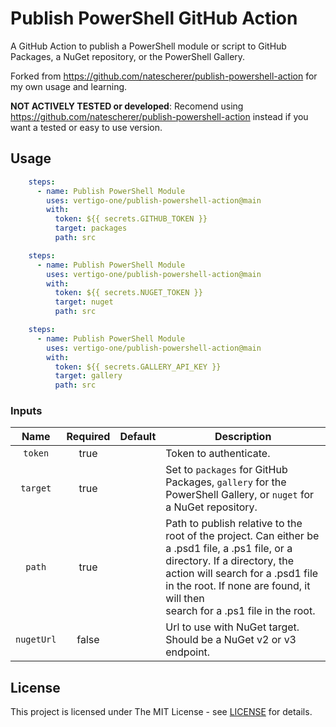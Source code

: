 # Publish PowerShell GitHub Action

A GitHub Action to publish a PowerShell module or script to GitHub Packages, a NuGet repository, or the PowerShell Gallery.

Forked from https://github.com/natescherer/publish-powershell-action for my own usage and learning. 

**NOT ACTIVELY TESTED or developed**: Recomend using https://github.com/natescherer/publish-powershell-action instead if you want a tested or easy to use version.

## Usage

```yaml
    steps:
      - name: Publish PowerShell Module
        uses: vertigo-one/publish-powershell-action@main
        with:
          token: ${{ secrets.GITHUB_TOKEN }}
          target: packages
          path: src
```

```yaml
    steps:
      - name: Publish PowerShell Module
        uses: vertigo-one/publish-powershell-action@main
        with:
          token: ${{ secrets.NUGET_TOKEN }}
          target: nuget
          path: src
```

```yaml
    steps:
      - name: Publish PowerShell Module
        uses: vertigo-one/publish-powershell-action@main
        with:
          token: ${{ secrets.GALLERY_API_KEY }}
          target: gallery
          path: src
```

### Inputs

<!--(inputs-start)-->

| Name  | Required | Default | Description |
| :---: | :------: | :-----: | ----------- |
| `token` | true |  | Token to authenticate. |
| `target` | true |  | Set to `packages` for GitHub Packages, `gallery` for the PowerShell Gallery, or `nuget` for a NuGet repository. |
| `path` | true |  | Path to publish relative to the root of the project. Can either be a .psd1 file, a .ps1 file, or a directory. If a directory, the action will search for a .psd1 file in the root. If none are found, it will then <br>search for a .ps1 file in the root. |
| `nugetUrl` | false |  | Url to use with NuGet target. Should be a NuGet v2 or v3 endpoint. |

<!--(inputs-end)-->


## License

This project is licensed under The MIT License - see [LICENSE](LICENSE) for details.

